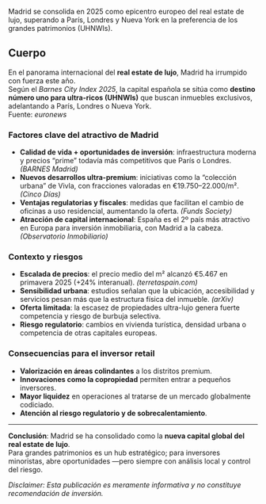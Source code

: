 <!--meta
{
  "title": "Madrid, capital global del real estate de lujo",
  "slug": "madrid-elite-uhnw",
  "source": "euronews",
  "published_at": "2025-10-02T08:15:00+02:00",
  "hero_image": "https://raw.githubusercontent.com/MercadoVI/newsappri/main/news/2025-10-02/acceso-vivienda-espana-encuesta-40db.webp",
  "summary": "Madrid lidera el Barnes City Index 2025 como destino preferido por UHNWIs.",
  "tags": ["mercado","lujo","europa"]
}
-->

Madrid se consolida en 2025 como epicentro europeo del real estate de lujo, superando a París, Londres y Nueva York en la preferencia de los grandes patrimonios (UHNWIs).

## Cuerpo

En el panorama internacional del **real estate de lujo**, Madrid ha irrumpido con fuerza este año.  
Según el *Barnes City Index 2025*, la capital española se sitúa como **destino número uno para ultra-ricos (UHNWIs)** que buscan inmuebles exclusivos, adelantando a París, Londres o Nueva York.  
Fuente: *euronews*

### Factores clave del atractivo de Madrid
- **Calidad de vida + oportunidades de inversión**: infraestructura moderna y precios “prime” todavía más competitivos que París o Londres. *(BARNES Madrid)*
- **Nuevos desarrollos ultra-premium**: iniciativas como la “colección urbana” de Vivla, con fracciones valoradas en €19.750–22.000/m². *(Cinco Días)*
- **Ventajas regulatorias y fiscales**: medidas que facilitan el cambio de oficinas a uso residencial, aumentando la oferta. *(Funds Society)*
- **Atracción de capital internacional**: España es el 2º país más atractivo en Europa para inversión inmobiliaria, con Madrid a la cabeza. *(Observatorio Inmobiliario)*

### Contexto y riesgos
- **Escalada de precios**: el precio medio del m² alcanzó €5.467 en primavera 2025 (+24% interanual). *(terretaspain.com)*
- **Sensibilidad urbana**: estudios señalan que la ubicación, accesibilidad y servicios pesan más que la estructura física del inmueble. *(arXiv)*
- **Oferta limitada**: la escasez de propiedades ultra-lujo genera fuerte competencia y riesgo de burbuja selectiva.  
- **Riesgo regulatorio**: cambios en vivienda turística, densidad urbana o competencia de otras capitales europeas.

### Consecuencias para el inversor retail
- **Valorización en áreas colindantes** a los distritos premium.  
- **Innovaciones como la copropiedad** permiten entrar a pequeños inversores.  
- **Mayor liquidez** en operaciones al tratarse de un mercado globalmente codiciado.  
- **Atención al riesgo regulatorio y de sobrecalentamiento**.

---

**Conclusión**: Madrid se ha consolidado como la **nueva capital global del real estate de lujo**.  
Para grandes patrimonios es un hub estratégico; para inversores minoristas, abre oportunidades —pero siempre con análisis local y control del riesgo.

*Disclaimer: Esta publicación es meramente informativa y no constituye recomendación de inversión.*
